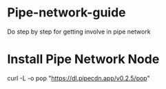 # Pipe-network-guide
Do step by step for getting involve in pipe network
# Install Pipe Network Node
curl -L -o pop "https://dl.pipecdn.app/v0.2.5/pop"	

